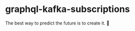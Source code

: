 # graphql-kafka-subscriptions


<!-- INSPIRATIONAL_QUOTE_START -->
The best way to predict the future is to create it.
🦖
<!-- INSPIRATIONAL_QUOTE_END -->
